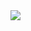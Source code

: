 <img src="https://cdn.discordapp.com/attachments/823953635347398686/941834213701845062/AHHHH..PNG" />
